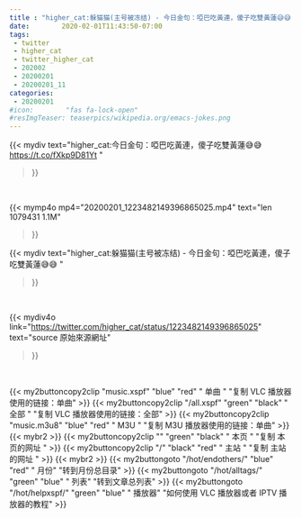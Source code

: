 ```yaml
---
title : "higher_cat:躲猫猫(主号被冻结) - 今日金句：啞巴吃黃連，傻子吃雙黃蓮😅😅 "
date:        2020-02-01T11:43:50-07:00
tags:
 - twitter
 - higher_cat
 - twitter_higher_cat
 - 202002
 - 20200201
 - 20200201_11
categories:
 - 20200201
#icon:        "fas fa-lock-open"
#resImgTeaser: teaserpics/wikipedia.org/emacs-jokes.png
---
```


{{< mydiv text="higher_cat:今日金句：啞巴吃黃連，傻子吃雙黃蓮😅😅 https://t.co/fXkp9D81Yt "
>}}
<br>


{{< mymp4o mp4="20200201_1223482149396865025.mp4"
text="len 1079431    1.1M"
>}}


{{< mydiv text="higher_cat:躲猫猫(主号被冻结) - 今日金句：啞巴吃黃連，傻子吃雙黃蓮😅😅 "
>}}
<br>

{{< mydiv4o link="https://twitter.com/higher_cat/status/1223482149396865025"
text="source 原始來源網址"
>}}


<br>



{{< my2buttoncopy2clip "music.xspf"        "blue"   "red"    " 单曲 "  "复制 VLC 播放器使用的链接：单曲" >}} {{< my2buttoncopy2clip "/all.xspf"         "green"  "black"  " 全部 "  "复制 VLC 播放器使用的链接：全部" >}} {{< my2buttoncopy2clip "music.m3u8"        "blue"   "red"    " M3U  "    "复制 M3U 播放器使用的链接：单曲" >}} {{< mybr2 >}} {{< my2buttoncopy2clip ""                  "green"  "black"  " 本页 "    "复制 本页的网址 " >}} {{< my2buttoncopy2clip "/"                 "black"  "red"    " 主站 "    "复制 主站的网址 " >}} {{< mybr2 >}} {{< my2buttongoto      "/hot/endothers/"   "blue"   "red"    " 月份"   "转到月份总目录" >}} {{< my2buttongoto      "/hot/alltags/"     "green"  "blue"   " 列表"   "转到文章总列表" >}} {{< my2buttongoto      "/hot/helpxspf/"    "green"  "blue"   " 播放器" "如何使用 VLC 播放器或者 IPTV 播放器的教程" >}} 
